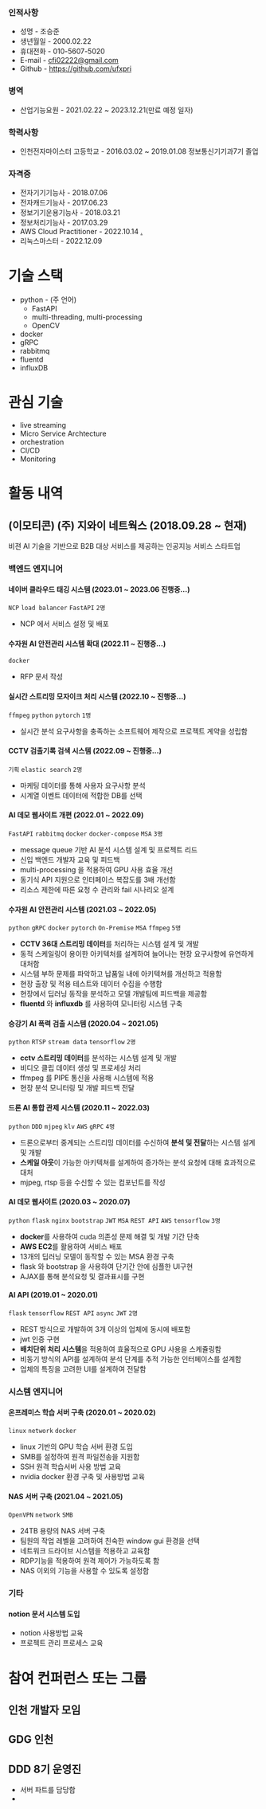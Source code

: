 ### 인적사항
- 성명 - 조승준
- 생년월일 - 2000.02.22
- 휴대전화 - 010-5607-5020
- E-mail - cfi02222@gmail.com
- Github - https://github.com/ufxpri
### 병역
- 산업기능요원 - 2021.02.22 ~ 2023.12.21(만료 예정 일자)
### 학력사항
- 인천전자마이스터 고등학교 - 2016.03.02 ~ 2019.01.08 정보통신기기과7기 졸업
### 자격증
- 전자기기기능사 - 2018.07.06
- 전자캐드기능사 - 2017.06.23
- 정보기기운용기능사 - 2018.03.21
- 정보처리기능사 - 2017.03.29
- AWS Cloud Practitioner - 2022.10.14 [.](https://www.credly.com/badges/43d4968c-9fd0-46d6-ab7a-b2130f7d359a)
- 리눅스마스터 - 2022.12.09
# 기술 스택
- python - (주 언어)
  - FastAPI
  - multi-threading, multi-processing
  - OpenCV
- docker
- gRPC
- rabbitmq
- fluentd
- influxDB

# 관심 기술
- live streaming
- Micro Service Archtecture
- orchestration
- CI/CD
- Monitoring

# 활동 내역
## (이모티콘) (주) 지와이 네트웍스 (2018.09.28 ~ 현재)
비젼 AI 기술을 기반으로 B2B 대상 서비스를 제공하는 인공지능 서비스 스타트업
### 백엔드 엔지니어

#### 네이버 클라우드 태깅 시스템 (2023.01 ~ 2023.06 진행중...)
`NCP` `load balancer` `FastAPI` `2명`

- NCP 에서 서비스 설정 및 배포

#### 수자원 AI 안전관리 시스템 확대 (2022.11 ~ 진행중...)
`docker`

- RFP 문서 작성

#### 실시간 스트리밍 모자이크 처리 시스템 (2022.10 ~ 진행중...)
`ffmpeg` `python` `pytorch` `1명`

- 실시간 분석 요구사항을 충족하는 소프트웨어 제작으로 프로젝트 계약을 성립함

#### CCTV 검출기록 검색 시스템 (2022.09 ~ 진행중...)
`기획` `elastic search` `2명`

- 마케팅 데이터를 통해 사용자 요구사항 분석
- 시계열 이벤트 데이터에 적합한 DB를 선택

#### AI 데모 웹사이트 개편 (2022.01 ~ 2022.09)
`FastAPI` `rabbitmq` `docker` `docker-compose` `MSA` `3명`

- message queue 기반 AI 분석 시스템 설계 및 프로젝트 리드
- 신입 백엔드 개발자 교육 및 피드백
- multi-processing 을 적용하여 GPU 사용 효율 개선
- 동기식 API 지원으로 인터페이스 복잡도를 3배 개선함
- 리소스 제한에 따른 요청 수 관리와 fail 시나리오 설계

#### 수자원 AI 안전관리 시스템 (2021.03 ~ 2022.05)
`python` `gRPC` `docker` `pytorch` `On-Premise` `MSA` `ffmpeg` `5명`

- **CCTV 36대 스트리밍 데이터**를 처리하는 시스템 설계 및 개발
- 동적 스케일링이 용이한 아키텍처를 설계하여 늘어나는 현장 요구사항에 유연하게 대처함
- 시스템 부하 문제를 파악하고 납품일 내에 아키텍쳐를 개선하고 적용함
- 현장 출장 및 적용 테스트와 데이터 수집을 수행함
- 현장에서 딥러닝 동작을 분석하고 모델 개발팀에 피드백을 제공함
- **fluentd** 와 **influxdb** 를 사용하여 모니터링 시스템 구축

<!-- 
#### 스타트업파크 AI 화제 감지 시스템 (2021.08 ~ 2021.12)
- 프로젝트 및 현장 시연 리드
- 시연용 네트워크 구축
 -->
 
#### 승강기 AI 폭력 검출 시스템 (2020.04 ~ 2021.05)
`python` `RTSP` `stream data` `tensorflow` `2명`

- **cctv 스트리밍 데이터**를 분석하는 시스템 설계 및 개발
- 비디오 클립 데이터 생성 및 프로세싱 처리
- ffmpeg 를 PIPE 통신을 사용해 시스템에 적용
- 현장 분석 모니터링 및 개발 피드백 전달

#### 드론 AI 통합 관제 시스템 (2020.11 ~ 2022.03)
`python` `DDD` `mjpeg` `klv` `AWS` `gRPC` `4명`

- 드론으로부터 중계되는 스트리밍 데이터를 수신하여 **분석 및 전달**하는 시스템 설계 및 개발
- **스케일 아웃**이 가능한 아키텍쳐를 설계하여 증가하는 분석 요청에 대해 효과적으로 대처
- mjpeg, rtsp 등을 수신할 수 있는 컴포넌트를 작성

#### AI 데모 웹사이트 (2020.03 ~ 2020.07)
`python` `flask` `nginx` `bootstrap` `JWT` `MSA` `REST API` `AWS` `tensorflow` `3명`

- **docker**를 사용하여 cuda 의존성 문제 해결 및 개발 기간 단축
- **AWS EC2**를 활용하여 서비스 배포
- 13개의 딥러닝 모델이 동작할 수 있는 MSA 환경 구축
- flask 와 bootstrap 을 사용하여 단기간 안에 심플한 UI구현
- AJAX를 통해 분석요청 및 결과표시를 구현

#### AI API (2019.01 ~ 2020.01)
`flask` `tensorflow` `REST API` `async` `JWT` `2명`

- REST 방식으로 개발하여 3개 이상의 업체에 동시에 배포함
- jwt 인증 구현
- **배치단위 처리 시스템**을 적용하여 효율적으로 GPU 사용을 스케쥴링함
- 비동기 방식의 API를 설계하여 분석 단계를 추적 가능한 인터페이스를 설계함
- 업체의 특징을 고려한 UI를 설계하여 전달함

### 시스템 엔지니어
#### 온프레미스 학습 서버 구축 (2020.01 ~ 2020.02)
`linux` `network` `docker`

- linux 기반의 GPU 학습 서버 환경 도입
- SMB를 설정하여 원격 파일전송을 지원함
- SSH 원격 학습서버 사용 방법 교육
- nvidia docker 환경 구축 및 사용방법 교육

#### NAS 서버 구축 (2021.04 ~ 2021.05)
`OpenVPN` `network` `SMB`

- 24TB 용량의 NAS 서버 구축
- 팀원의 작업 레벨을 고려하여 친숙한 window gui 환경을 선택
- 네트워크 드라이브 시스템을 적용하고 교육함
- RDP기능을 적용하여 원격 제어가 가능하도록 함
- NAS 이외의 기능을 사용할 수 있도록 설정함

### 기타
#### notion 문서 시스템 도입
- notion 사용방법 교육
- 프로젝트 관리 프로세스 교육

# 참여 컨퍼런스 또는 그룹
## 인천 개발자 모임
## GDG 인천
## DDD 8기 운영진
- 서버 파트를 담당함
- 
